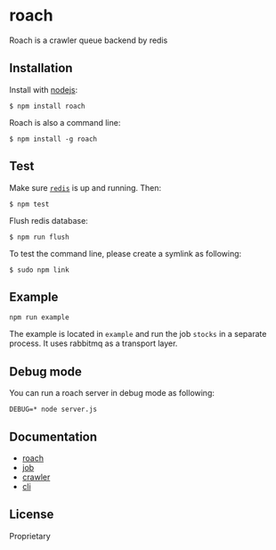 # roach

  Roach is a crawler queue backend by redis

## Installation

  Install with [nodejs](http://nodejs.org):

    $ npm install roach

  Roach is also a command line:

    $ npm install -g roach

## Test

  Make sure [`redis`](http://redis.io/topics/quickstart) is up and running. Then:

    $ npm test

  Flush redis database:

    $ npm run flush


  To test the command line, please create a symlink as following:

    $ sudo npm link

## Example

```
npm run example
```
 
 The example is located in `example` and run the job `stocks` in a separate process. It uses rabbitmq as a transport layer.


## Debug mode

  You can run a roach server in debug mode as following:

```
DEBUG=* node server.js 
```

## Documentation

  - [roach](./doc/server.md)
  - [job](./doc/bug.md)
  - [crawler](./doc/crawler.md)  
  - [cli](./doc/cli.md)


## License

Proprietary
